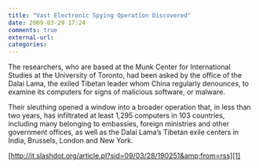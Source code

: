 ```yaml
---
title: "Vast Electronic Spying Operation Discovered"
date: 2009-03-29 17:24
comments: true
external-url:
categories:
---
```

The researchers, who are based at the Munk Center for International Studies at the University of Toronto, had been asked by the office of the Dalai Lama, the exiled Tibetan leader whom China regularly denounces, to examine its computers for signs of malicious software, or malware.

Their sleuthing opened a window into a broader operation that, in less than two years, has infiltrated at least 1,295 computers in 103 countries, including many belonging to embassies, foreign ministries and other government offices, as well as the Dalai Lama’s Tibetan exile centers in India, Brussels, London and New York.

[http://it.slashdot.org/article.pl?sid=09/03/28/190251&amp;from=rss][1]

  [1]: http://it.slashdot.org/article.pl?sid=09/03/28/190251&from=rss
